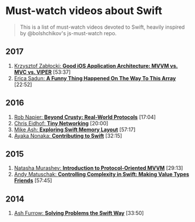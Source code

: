 # Must-watch videos about Swift
> This is a list of must-watch videos devoted to Swift, heavily inspired by @bolshchikov's js-must-watch repo.

## 2017
1. [Krzysztof Zabłocki: **Good iOS Application Architecture: MVVM vs. MVC vs. VIPER**](https://slideslive.com/38897361/good-ios-application-architecture-en) [53:37]
1. [Erica Sadun: **A Funny Thing Happened On The Way To This Array**](https://academy.realm.io/posts/try-swift-nyc-2017-erica-sadun-swift-flexibility-arrays/) [22:52]

## 2016
1. [Rob Napier: **Beyond Crusty: Real-World Protocols**](https://www.youtube.com/watch?v=QCxkaTj7QJs) [17:04]
1. [Chris Eidhof: **Tiny Networking**](https://www.youtube.com/watch?v=ewk-XNzXzAA) [20:00]
1. [Mike Ash: **Exploring Swift Memory Layout**](https://www.youtube.com/watch?v=ERYNyrfXjlg) [57:17]
1. [Ayaka Nonaka: **Contributing to Swift**](https://www.youtube.com/watch?v=0so-oU2QP48) [32:15]

## 2015
1. [Natasha Murashev: **Introduction to Protocol-Oriented MVVM**](https://www.youtube.com/watch?v=cGWBpra3YMc) [29:13]
1. [Andy Matuschak: **Controlling Complexity in Swift: Making Value Types Friends**](https://academy.realm.io/posts/andy-matuschak-controlling-complexity/) [57:45]

## 2014
1. [Ash Furrow: **Solving Problems the Swift Way**](https://www.youtube.com/watch?v=LtrzZb5Jw0g) [33:50]
